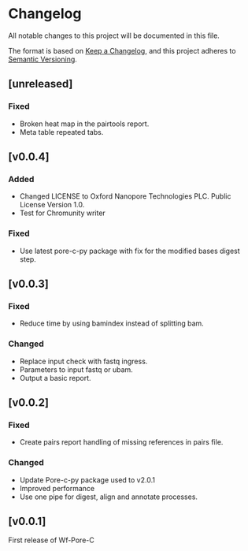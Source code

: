# Changelog
All notable changes to this project will be documented in this file.

The format is based on [Keep a Changelog](https://keepachangelog.com/en/1.0.0/),
and this project adheres to [Semantic Versioning](https://semver.org/spec/v2.0.0.html).

## [unreleased]
### Fixed
- Broken heat map in the pairtools report.
- Meta table repeated tabs.

## [v0.0.4]
### Added
- Changed LICENSE to Oxford Nanopore Technologies PLC. Public License Version 1.0.
- Test for Chromunity writer
### Fixed
- Use latest pore-c-py package with fix for the modified bases digest step.
  
## [v0.0.3]
### Fixed
- Reduce time by using bamindex instead of splitting bam.
### Changed
- Replace input check with fastq ingress.
- Parameters to input fastq or ubam.
- Output a basic report.

## [v0.0.2]
### Fixed
- Create pairs report handling of missing references in pairs file.
### Changed
- Update Pore-c-py package used to v2.0.1
- Improved performance
- Use one pipe for digest, align and annotate processes.

## [v0.0.1]

First release of Wf-Pore-C
